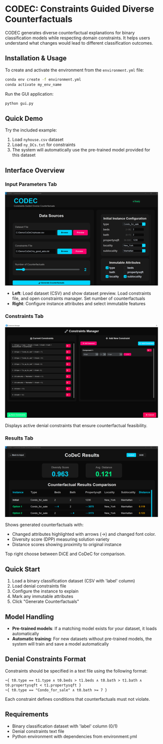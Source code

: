 # CODEC: Constraints Guided Diverse Counterfactuals

CODEC generates diverse counterfactual explanations for binary classification models while respecting domain constraints. It helps users understand what changes would lead to different classification outcomes.

## Installation & Usage

To create and activate the environment from the `environment.yml` file:
```bash
conda env create -f environment.yml
conda activate my_env_name
```

Run the GUI application:
```bash
python gui.py
```

## Quick Demo

Try the included example:
1. Load `nyhouse.csv` dataset
2. Load `ny_DCs.txt` for constraints
3. The system will automatically use the pre-trained model provided for this dataset

## Interface Overview

### Input Parameters Tab
![Input Parameters Tab](Input.PNG)

- **Left**: Load dataset (CSV) and show dataset preview. Load constraints file, and open constraints manager. Set number of counterfactuals
- **Right**: Configure instance attributes and select immutable features

### Constraints Tab
![Constraints Tab](constraints.PNG)

Displays active denial constraints that ensure counterfactual feasibility.

### Results Tab
![Results Tab](Results.PNG)

Shows generated counterfactuals with:
- Changed attributes highlighted with arrows (→) and changed font color.
- Diversity score (DPP) measuring solution variety
- Distance scores showing proximity to original instance

Top right choose between DiCE and CoDeC for comparison.
## Quick Start

1. Load a binary classification dataset (CSV with 'label' column)
2. Load denial constraints file
3. Configure the instance to explain
4. Mark any immutable attributes
5. Click "Generate Counterfactuals"

## Model Handling

- **Pre-trained models**: If a matching model exists for your dataset, it loads automatically
- **Automatic training**: For new datasets without pre-trained models, the system will train and save a model automatically

## Denial Constraints Format

Constraints should be specified in a text file using the following format:

```
¬{ t0.type == t1.type ∧ t0.beds > t1.beds ∧ t0.bath > t1.bath ∧ t0.propertysqft < t1.propertysqft }
¬{ t0.type == "Condo_for_sale" ∧ t0.bath >= 7 }
```

Each constraint defines conditions that counterfactuals must not violate.

## Requirements

- Binary classification dataset with 'label' column (0/1)
- Denial constraints text file
- Python environment with dependencies from environment.yml